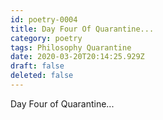 ```yaml
---
id: poetry-0004
title: Day Four Of Quarantine...
category: poetry
tags: Philosophy Quarantine
date: 2020-03-20T20:14:25.929Z
draft: false
deleted: false
---
```


Day Four of Quarantine...
